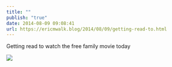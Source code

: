 ```yaml
---
title: ""
publish: "true"
date: 2014-08-09 09:08:41
url: https://ericmwalk.blog/2014/08/09/getting-read-to.html
---
```


Getting read to watch the free family movie today

![](https://ericmwalk.blog/uploads/2022/aebcf799d0.jpg)